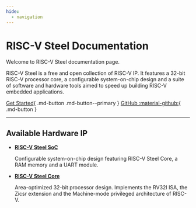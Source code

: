 ```yaml
---
hide:
  - navigation
---
```

# RISC-V Steel Documentation

Welcome to RISC-V Steel documentation page.

RISC-V Steel is a free and open collection of RISC-V IP. It features a 32-bit RISC-V processor core, a configurable system-on-chip design and a suite of software and hardware tools aimed to speed up building RISC-V embedded applications.

[Get Started](getting-started.md){ .md-button .md-button--primary } [GitHub :material-github:](https://github.com/riscv-steel/riscv-steel){ .md-button }

---

<h2>Available Hardware IP</h2>

- [**RISC-V Steel SoC**](soc-reference.md)
  
    Configurable system-on-chip design featuring RISC-V Steel Core, a RAM memory and a UART module.

- [**RISC-V Steel Core**](core-reference.md)

    Area-optimized 32-bit processor design. Implements the RV32I ISA, the Zicsr extension and the Machine-mode privileged architecture of RISC-V.

</br>
</br>